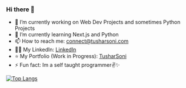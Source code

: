 ### Hi there 👋

- 🔭 I’m currently working on Web Dev Projects and sometimes Python Projects
- 🌱 I’m currently learning Next.js and Python
- 📫 How to reach me: connect@tusharsoni.com
- 🧑‍💼 My LinkedIn: [LinkedIn](https://linkedin.com/in/tushar-verma-developer)
- ⭐ My Portfolio (Work in Progress): [TusharSoni](https://tusharsoni.com/)
- ⚡ Fun fact: Im a self taught programmer✌️✨

[![Top Langs](https://github-readme-stats.vercel.app/api/top-langs/?username=tusharsoni014&layout=compact&langs_count=20&card_width=600)](https://github.com/anuraghazra/github-readme-stats)

